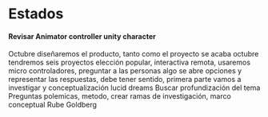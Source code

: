 # Estados

#### Revisar Animator controller unity character 
Octubre diseñaremos el producto, tanto como el proyecto 
se acaba octubre tendremos seis proyectos elección popular, interactiva remota, usaremos micro controladores, preguntar a las personas algo se abre opciones y representar las respuestas, debe tener sentido, primera parte vamos a investigar y conceptualización 
lucid dreams
Buscar profundización del tema 
Preguntas polemicas, metodo, crear ramas de investigación, marco conceptual 
Rube Goldberg 
